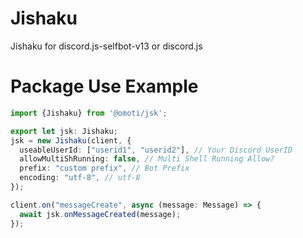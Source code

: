 # Jishaku
Jishaku for discord.js-selfbot-v13 or discord.js

# Package Use Example

```typescript
import {Jishaku} from '@omoti/jsk';

export let jsk: Jishaku;
jsk = new Jishaku(client, {
  useableUserId: ["userid1", "userid2"], // Your Discord UserID
  allowMultiShRunning: false, // Multi Shell Running Allow?
  prefix: "custom prefix", // Bot Prefix
  encoding: "utf-8", // utf-8 
});

client.on("messageCreate", async (message: Message) => {
  await jsk.onMessageCreated(message);
});
```
